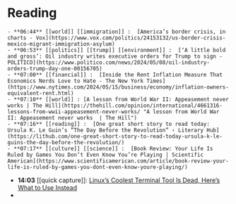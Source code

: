 # Reading
	- **06:44** [[world]] [[immigration]] :  [America’s border crisis, in charts - Vox](https://www.vox.com/politics/24153132/us-border-crisis-mexico-migrant-immigration-asylum)
	- **06:53** [[politics]] [[trump]] [[environment]] :  [‘A little bold and gross’: Oil industry writes executive orders for Trump to sign - POLITICO](https://www.politico.com/news/2024/05/08/oil-industry-orders-trump-day-one-00156705)
	- **07:00** [[financial]] :  [Inside the Rent Inflation Measure That Economics Nerds Love to Hate - The New York Times](https://www.nytimes.com/2024/05/15/business/economy/inflation-owners-equivalent-rent.html)
	- **07:10** [[world]] : [A lesson from World War II: Appeasement never works | The Hill](https://thehill.com/opinion/international/4661316-lessons-from-wwii-appeasement-never-works/ "A lesson from World War II: Appeasement never works  | The Hill")
	- **07:16** [[reading]] :  [One great short story to read today: Ursula K. Le Guin’s “The Day Before the Revolution” ‹ Literary Hub](https://lithub.com/one-great-short-story-to-read-today-ursula-k-le-guins-the-day-before-the-revolution/)
	- **07:17** [[culture]] [[science]] :  [Book Review: Your Life Is Ruled by Games You Don’t Even Know You’re Playing | Scientific American](https://www.scientificamerican.com/article/book-review-your-life-is-ruled-by-games-you-dont-even-know-youre-playing/)
- **14:03** [[quick capture]]:  [Linux’s Coolest Terminal Tool Is Dead, Here’s What to Use Instead](https://www.howtogeek.com/coolest-linux-terminal-tool-is-dead-heres-what-to-use-instead/)
-